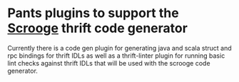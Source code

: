 Pants plugins to support the [Scrooge](https://github.com/twitter/scrooge) thrift code generator
================================================================================================

Currently there is a code gen plugin for generating java and scala struct and rpc bindings for
thrift IDLs as well as a thrift-linter plugin for running basic lint checks against thrift IDLs
that will be used with the scrooge code generator.
